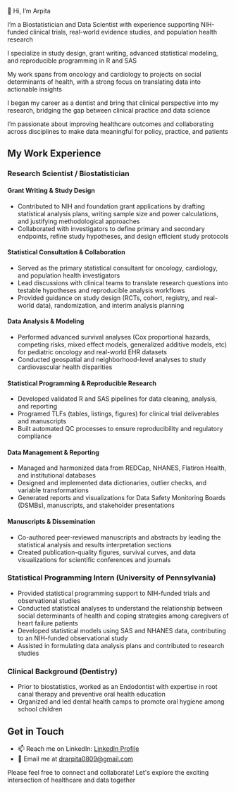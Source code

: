 👋 Hi, I’m Arpita

I’m a Biostatistician and Data Scientist with experience supporting NIH-funded clinical trials, real-world evidence studies, and population health research

I specialize in study design, grant writing, advanced statistical modeling, and reproducible programming in R and SAS

My work spans from oncology and cardiology to projects on social determinants of health, with a strong focus on translating data into actionable insights

I began my career as a dentist and bring that clinical perspective into my research, bridging the gap between clinical practice and data science

I’m passionate about improving healthcare outcomes and collaborating across disciplines to make data meaningful for policy, practice, and patients

## My Work Experience

### Research Scientist / Biostatistician
#### Grant Writing & Study Design
- Contributed to NIH and foundation grant applications by drafting statistical analysis plans, writing sample size and power calculations, and justifying methodological approaches
- Collaborated with investigators to define primary and secondary endpoints, refine study hypotheses, and design efficient study protocols
  
#### Statistical Consultation & Collaboration
- Served as the primary statistical consultant for oncology, cardiology, and population health investigators
- Lead discussions with clinical teams to translate research questions into testable hypotheses and reproducible analysis workflows
- Provided guidance on study design (RCTs, cohort, registry, and real-world data), randomization, and interim analysis planning
  
#### Data Analysis & Modeling
- Performed advanced survival analyses (Cox proportional hazards, competing risks, mixed effect models, generalized additive models, etc) for pediatric oncology and real-world EHR datasets
- Conducted geospatial and neighborhood-level analyses to study cardiovascular health disparities

#### Statistical Programming & Reproducible Research
- Developed validated R and SAS pipelines for data cleaning, analysis, and reporting
- Programed TLFs (tables, listings, figures) for clinical trial deliverables and manuscripts
- Built automated QC processes to ensure reproducibility and regulatory compliance

#### Data Management & Reporting
- Managed and harmonized data from REDCap, NHANES, Flatiron Health, and institutional databases
- Designed and implemented data dictionaries, outlier checks, and variable transformations
- Generated reports and visualizations for Data Safety Monitoring Boards (DSMBs), manuscripts, and stakeholder presentations

#### Manuscripts & Dissemination
- Co-authored peer-reviewed manuscripts and abstracts by leading the statistical analysis and results interpretation sections
- Created publication-quality figures, survival curves, and data visualizations for scientific conferences and journals

### Statistical Programming Intern (University of Pennsylvania)
- Provided statistical programming support to NIH-funded trials and observational studies
- Conducted statistical analyses to understand the relationship between social determinants of health and coping strategies among caregivers of heart failure patients
- Developed statistical models using SAS and NHANES data, contributing to an NIH-funded observational study
- Assisted in formulating data analysis plans and contributed to research studies

### Clinical Background (Dentistry)
- Prior to biostatistics, worked as an Endodontist with expertise in root canal therapy and preventive oral health education
- Organized and led dental health camps to promote oral hygiene among school children

## Get in Touch
- 📫 Reach me on LinkedIn: [LinkedIn Profile](https://www.linkedin.com/in/drarpitadeb/)
- 📧 Email me at drarpita0809@gmail.com

Please feel free to connect and collaborate! Let's explore the exciting intersection of healthcare and data together

